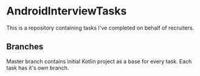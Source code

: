 # AndroidInterviewTasks

This is a repository containing tasks I've completed on behalf of recruiters.

## Branches 
Master branch contains initial Kotlin project as a base for every task.
Each task has it's own branch.

